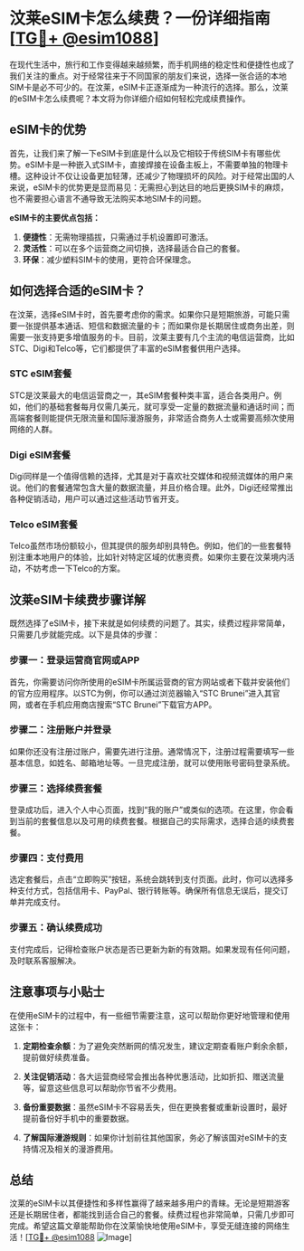 # 汶莱eSIM卡怎么续费？一份详细指南[[TG💪+ @esim1088](https://t.me/s/esim1088)]

在现代生活中，旅行和工作变得越来越频繁，而手机网络的稳定性和便捷性也成了我们关注的重点。对于经常往来于不同国家的朋友们来说，选择一张合适的本地SIM卡是必不可少的。在汶莱，eSIM卡正逐渐成为一种流行的选择。那么，汶莱的eSIM卡怎么续费呢？本文将为你详细介绍如何轻松完成续费操作。

## eSIM卡的优势

首先，让我们来了解一下eSIM卡到底是什么以及它相较于传统SIM卡有哪些优势。eSIM卡是一种嵌入式SIM卡，直接焊接在设备主板上，不需要单独的物理卡槽。这种设计不仅让设备更加轻薄，还减少了物理损坏的风险。对于经常出国的人来说，eSIM卡的优势更是显而易见：无需担心到达目的地后更换SIM卡的麻烦，也不需要担心语言不通导致无法购买本地SIM卡的问题。

**eSIM卡的主要优点包括：**

1. **便捷性**：无需物理插拔，只需通过手机设置即可激活。
2. **灵活性**：可以在多个运营商之间切换，选择最适合自己的套餐。
3. **环保**：减少塑料SIM卡的使用，更符合环保理念。

## 如何选择合适的eSIM卡？

在汶莱，选择eSIM卡时，首先要考虑你的需求。如果你只是短期旅游，可能只需要一张提供基本通话、短信和数据流量的卡；而如果你是长期居住或商务出差，则需要一张支持更多增值服务的卡。目前，汶莱主要有几个主流的电信运营商，比如STC、Digi和Telco等，它们都提供了丰富的eSIM套餐供用户选择。

### STC eSIM套餐

STC是汶莱最大的电信运营商之一，其eSIM套餐种类丰富，适合各类用户。例如，他们的基础套餐每月仅需几美元，就可享受一定量的数据流量和通话时间；而高端套餐则能提供无限流量和国际漫游服务，非常适合商务人士或需要高频次使用网络的人群。

### Digi eSIM套餐

Digi同样是一个值得信赖的选择，尤其是对于喜欢社交媒体和视频流媒体的用户来说。他们的套餐通常包含大量的数据流量，并且价格合理。此外，Digi还经常推出各种促销活动，用户可以通过这些活动节省开支。

### Telco eSIM套餐

Telco虽然市场份额较小，但其提供的服务却别具特色。例如，他们的一些套餐特别注重本地用户的体验，比如针对特定区域的优惠资费。如果你主要在汶莱境内活动，不妨考虑一下Telco的方案。

## 汶莱eSIM卡续费步骤详解

既然选择了eSIM卡，接下来就是如何续费的问题了。其实，续费过程非常简单，只需要几步就能完成。以下是具体的步骤：

### 步骤一：登录运营商官网或APP

首先，你需要访问你所使用的eSIM卡所属运营商的官方网站或者下载并安装他们的官方应用程序。以STC为例，你可以通过浏览器输入“STC Brunei”进入其官网，或者在手机应用商店搜索“STC Brunei”下载官方APP。

### 步骤二：注册账户并登录

如果你还没有注册过账户，需要先进行注册。通常情况下，注册过程需要填写一些基本信息，如姓名、邮箱地址等。一旦完成注册，就可以使用账号密码登录系统。

### 步骤三：选择续费套餐

登录成功后，进入个人中心页面，找到“我的账户”或类似的选项。在这里，你会看到当前的套餐信息以及可用的续费套餐。根据自己的实际需求，选择合适的续费套餐。

### 步骤四：支付费用

选定套餐后，点击“立即购买”按钮，系统会跳转到支付页面。此时，你可以选择多种支付方式，包括信用卡、PayPal、银行转账等。确保所有信息无误后，提交订单并完成支付。

### 步骤五：确认续费成功

支付完成后，记得检查账户状态是否已更新为新的有效期。如果发现有任何问题，及时联系客服解决。

## 注意事项与小贴士

在使用eSIM卡的过程中，有一些细节需要注意，这可以帮助你更好地管理和使用这张卡：

1. **定期检查余额**：为了避免突然断网的情况发生，建议定期查看账户剩余余额，提前做好续费准备。
   
2. **关注促销活动**：各大运营商经常会推出各种优惠活动，比如折扣、赠送流量等，留意这些信息可以帮助你节省不少费用。

3. **备份重要数据**：虽然eSIM卡不容易丢失，但在更换套餐或重新设置时，最好提前备份好手机中的重要数据。

4. **了解国际漫游规则**：如果你计划前往其他国家，务必了解该国对eSIM卡的支持情况及相关的漫游费用。

## 总结

汶莱的eSIM卡以其便捷性和多样性赢得了越来越多用户的青睐。无论是短期游客还是长期居住者，都能找到适合自己的套餐。续费过程也非常简单，只需几步即可完成。希望这篇文章能帮助你在汶莱愉快地使用eSIM卡，享受无缝连接的网络生活！[[TG💪+ @esim1088](https://t.me/s/esim1088) ![Image](https://i.postimg.cc/4NQfJmqS/Snipaste-2025-05-13-00-14-12.png)]